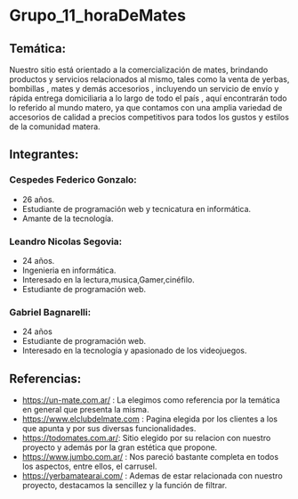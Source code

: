 # Grupo_11_horaDeMates

## Temática: 
Nuestro sitio está orientado a la comercialización de mates, brindando productos y servicios relacionados al mismo, tales como la venta de yerbas, bombillas , mates y demás accesorios , incluyendo un servicio de envío y rápida entrega domiciliaria a lo largo de todo el país , aquí encontrarán todo lo referido al mundo matero, ya que contamos con una amplia variedad de accesorios de calidad a precios competitivos para todos los gustos y estilos de la comunidad matera.

##  Integrantes:

### Cespedes Federico Gonzalo:

*  26 años.
* Estudiante de programación web y tecnicatura en informática.
* Amante de la tecnología.

### Leandro Nicolas Segovia:

*  24 años.
* Ingenieria en informática. 
* Interesado en la lectura,musica,Gamer,cinéfilo.
* Estudiante de programación web.

### Gabriel Bagnarelli:

*  24 años
* Estudiante de programación web.
* Interesado en la tecnología y apasionado de los videojuegos.

## Referencias: 



* https://un-mate.com.ar/ :  La elegimos como referencia  por la temática  en general que presenta la misma.
* https://www.elclubdelmate.com :  Pagina elegida por los clientes a los que apunta y por sus diversas funcionalidades.
* https://todomates.com.ar/:  Sitio elegido  por su relacion con nuestro proyecto y además por la gran estética que propone.
* https://www.jumbo.com.ar/ : Nos pareció bastante completa  en todos los aspectos, entre ellos, el carrusel.
* https://yerbamatearai.com/ : Ademas de estar relacionada con nuestro proyecto, destacamos la sencillez  y la función de filtrar.




